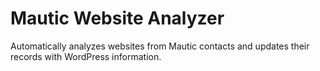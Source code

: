 # Mautic Website Analyzer

Automatically analyzes websites from Mautic contacts and updates their records with WordPress information.
